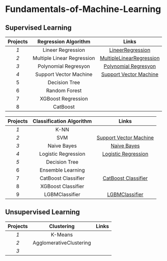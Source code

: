 # Fundamentals-of-Machine-Learning


## Supervised Learning 

| Projects  |         Regression Algorithm          |           Links                 |
|:---------:|:------------------------------:|:------------------------------------------:|
|     *1*     |           Lineer Regression           |             [LineerRegression](https://github.com/Yusuf-Cizlasmak/Fundamentals-of-Machine-Learning/blob/master/Supervised_Learning/Regression/LineerRegression.ipynb)     |
|     *2*     | Multiple Linear Regression |          [MultipleLinearRegression](https://github.com/Yusuf-Cizlasmak/Fundamentals-of-Machine-Learning/blob/master/Supervised_Learning/Regression/MultipleLinearRegression.ipynb)         |
|     *3*     |        Polynomial Regresyon        |       [Polynomial Regresyon](https://github.com/Yusuf-Cizlasmak/Fundamentals-of-Machine-Learning/blob/master/Supervised_Learning/Regression/PolynomialRegresyon.ipynb)      |
|     *4*    |         Support Vector Machine        |          [Support Vector Machine](https://github.com/Yusuf-Cizlasmak/Fundamentals-of-Machine-Learning/blob/master/Supervised_Learning/Regression/eda_svr.ipynb)          |
|     5     |          Decision Tree          |                 |
|     6     |          Random Forest                      |
|     7     |          XGBoost Regression                      |
|     8     |          CatBoost                    |



| Projects  |          Classification Algorithm          |           Links                 |
|:---------:|:------------------------------:|:------------------------------------------:|
|     *1*     |           K-NN           |                  |
|     *2*     |           SVM                 |  [Support Vector Machine](https://github.com/Yusuf-Cizlasmak/Fundamentals-of-Machine-Learning/blob/master/Supervised_Learning/Classification/SupporVectorMachine.ipynb)                                                     |
|     *3*     |        Naive Bayes       |  [Naive Bayes](https://github.com/Yusuf-Cizlasmak/Fundamentals-of-Machine-Learning/blob/master/Supervised_Learning/Classification/Naive_Bayes.ipynb)           |
|     *4*    |         Logistic Regression        |  [Logistic Regression](https://github.com/Yusuf-Cizlasmak/Fundamentals-of-Machine-Learning/blob/master/Supervised_Learning/Classification/LogisticRegression.ipynb)                  |
|     *5*    |         Decision Tree        |                    |
|     6     |          Ensemble Learning          |                 |
|     7     |          CatBoost Classifier                      |[CatBoost Classifier](https://github.com/Yusuf-Cizlasmak/Fundamentals-of-Machine-Learning/blob/master/Supervised_Learning/Classification/catboost-eda-adasyn(1).ipynb)
|     8     |          XGBoost Classifier                      |
|     9     |          LGBMClassifier                      | [LGBMClassifier](https://github.com/Yusuf-Cizlasmak/Fundamentals-of-Machine-Learning/blob/master/Supervised_Learning/Classification/lgbmclassifier-eda.ipynb)

## Unsupervised Learning



| Projects  |          Clustering         |                                          Links                 |
|:---------:|:------------------------------:|:------------------------------------------:|
|     *1*     |           K-Means         |                  |
|     *2*     |           AgglomerativeClustering                 |                   |
|     *3*     |                |             |



